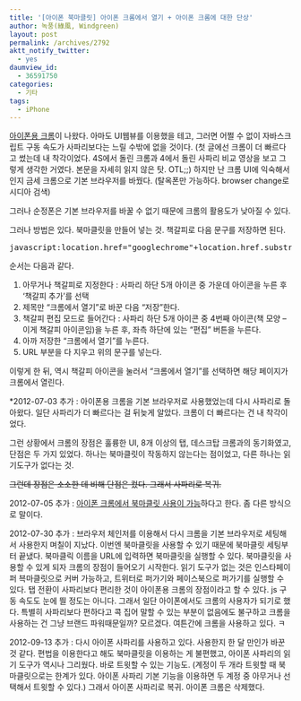 ```yaml
---
title: '[아이폰 북마클릿] 아이폰 크롬에서 열기 + 아이폰 크롬에 대한 단상'
author: 녹풍(綠風, Windgreen)
layout: post
permalink: /archives/2792
aktt_notify_twitter:
  - yes
daumview_id:
  - 36591750
categories:
  - 기타
tags:
  - iPhone
---
```

[아이폰용 크롬][1]이 나왔다. 아마도 UI웹뷰를 이용했을 테고, 그러면 어쩔 수 없이 자바스크립트 구동 속도가 사파리보다는 느릴 수밖에 없을 것이다. (첫 글에선 크롬이 더 빠르다고 썼는데 내 착각이었다. 4S에서 돌린 크롬과 4에서 돌린 사파리 비교 영상을 보고 그렇게 생각한 거였다. 본문을 자세히 읽지 않은 탓. OTL;;) 하지만 난 크롬 UI에 익숙해서인지 금세 크롬으로 기본 브라우저를 바꿨다. (탈옥폰만 가능하다. browser change로 시디아 검색)

그러나 순정폰은 기본 브라우저를 바꿀 수 없기 때문에 크롬의 활용도가 낮아질 수 있다.

그러나 방법은 있다. 북마클릿을 만들어 넣는 것. 책갈피로 다음 문구를 저장하면 된다.

<pre>javascript:location.href="googlechrome"+location.href.substring(4);</pre>

순서는 다음과 같다.

1.  아무거나 책갈피로 지정한다 : 사파리 하단 5개 아이콘 중 가운데 아이콘을 누른 후 &#8216;책갈피 추가&#8217;를 선택
2.  제목만 &#8220;크롬에서 열기&#8221;로 바꾼 다음 &#8220;저장&#8221;한다.
3.  책갈피 편집 모드로 들어간다 : 사파리 하단 5개 아이콘 중 4번째 아이콘(책 모양 &#8211; 이게 책갈피 아이콘임)을 누른 후, 좌측 하단에 있는 &#8220;편집&#8221; 버튼을 누른다.
4.  아까 저장한 &#8220;크롬에서 열기&#8221;를 누른다.
5.  URL 부분을 다 지우고 위의 문구를 넣는다.

이렇게 한 뒤, 역시 책갈피 아이콘을 눌러서 &#8220;크롬에서 열기&#8221;를 선택하면 해당 페이지가 크롬에서 열린다.

*2012-07-03 추가 : 아이폰용 크롬을 기본 브라우저로 사용했었는데 다시 사파리로 돌아왔다. 일단 사파리가 더 빠르다는 걸 뒤늦게 알았다. 크롬이 더 빠르다는 건 내 착각이었다.

그런 상황에서 크롬의 장점은 훌륭한 UI, 8개 이상의 탭, 데스크탑 크롬과의 동기화였고, 단점은 두 가지 있었다. 하나는 북마클릿이 작동하지 않는다는 점이었고, 다른 하나는 읽기도구가 없다는 것.

<del>그런데 장점은 소소한 데 비해 단점은 컸다. 그래서 사파리로 복귀.</del>

2012-07-05 추가 : [아이폰 크롬에서 북마클릿 사용이 가능][2]하다고 한다. 좀 다른 방식으로 말이다.

2012-07-30 추가 : 브라우저 체인저를 이용해서 다시 크롬을 기본 브라우저로 세팅해서 사용한지 며칠이 지났다. 이번엔 북마클릿을 사용할 수 있기 때문에 북마클릿 세팅부터 끝냈다. 북마클릭 이름을 URL에 입력하면 북마클릿을 실행할 수 있다. 북마클릿을 사용할 수 있게 되자 크롬의 장점이 들어오기 시작한다. 읽기 도구가 없는 것은 인스타페이퍼 븍마클릿으로 커버 가능하고, 트위터로 퍼가기와 페이스북으로 퍼가기를 실행할 수 있다. 탭 전환이 사파리보다 편리한 것이 아이폰용 크롬의 장점이라고 할 수 있다. js 구동 속도도 눈에 띌 정도는 아니다. 그래서 일단 아이폰에서도 크롬의 사용자가 되기로 했다. 특별히 사파리보다 편하다고 콕 집어 말할 수 있는 부분이 없음에도 불구하고 크롬을 사용하는 건 그냥 브랜드 파워때문일까? 모르겠다. 여튼간에 크롬을 사용하고 있다. ㅋ

2012-09-13 추가 : 다시 아이폰 사파리를 사용하고 있다. 사용한지 한 달 만인가 바꾼 것 같다. 편법을 이용한다고 해도 북마클릿을 이용하는 게 불편했고, 아이폰 사파리의 읽기 도구가 역시나 그리웠다. 바로 트윗할 수 있는 기능도. (계정이 두 개라 트윗할 때 북마클릿으로는 한계가 있다. 아이폰 사파리 기본 기능을 이용하면 두 계정 중 아무거나 선택해서 트윗할 수 있다.) 그래서 아이폰 사파리로 복귀. 아이폰 크롬은 삭제했다.

 [1]: http://itunes.apple.com/kr/app/chrome/id535886823?mt=8
 [2]: http://t.co/fcQozXbl